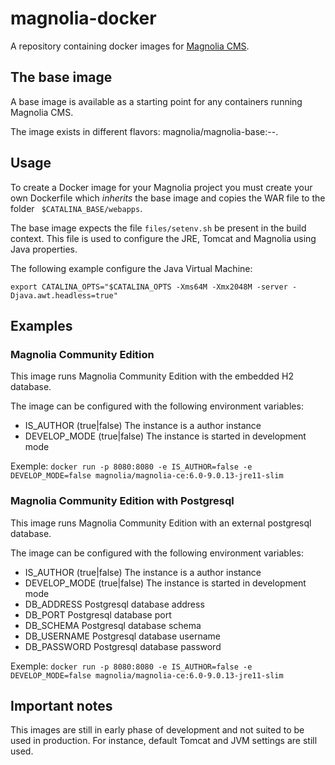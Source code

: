 # magnolia-docker
A repository containing docker images for [Magnolia CMS](http://magnolia-cms.com/).

## The base image
A base image is available as a starting point for any containers running Magnolia CMS.

The image exists in different flavors: magnolia/magnolia-base:<TOMCAT VERSION>-<JRE VERSION>-<DISTRIBUTION>.

## Usage
To create a Docker image for your Magnolia project you must create your own Dockerfile which _inherits_ the base image and copies the WAR file to the folder ``` $CATALINA_BASE/webapps```.

The base image expects the file ``files/setenv.sh`` be present in the build context. This file is used to configure the JRE, Tomcat and Magnolia using Java properties. 

The following example configure the Java Virtual Machine:

````
export CATALINA_OPTS="$CATALINA_OPTS -Xms64M -Xmx2048M -server -Djava.awt.headless=true"
````
## Examples

### Magnolia Community Edition
This image runs Magnolia Community Edition with the embedded H2 database. 

The image can be configured with the following environment variables:
- IS_AUTHOR (true|false) The instance is a author instance
- DEVELOP_MODE (true|false) The instance is started in development mode

Exemple: ```docker run -p 8080:8080 -e IS_AUTHOR=false -e DEVELOP_MODE=false magnolia/magnolia-ce:6.0-9.0.13-jre11-slim```

### Magnolia Community Edition with Postgresql
This image runs Magnolia Community Edition with an external postgresql database. 

The image can be configured with the following environment variables:
- IS_AUTHOR (true|false) The instance is a author instance
- DEVELOP_MODE (true|false) The instance is started in development mode
- DB_ADDRESS Postgresql database address
- DB_PORT Postgresql database port
- DB_SCHEMA Postgresql database schema
- DB_USERNAME Postgresql database username
- DB_PASSWORD Postgresql database password


Exemple: ```docker run -p 8080:8080 -e IS_AUTHOR=false -e DEVELOP_MODE=false magnolia/magnolia-ce:6.0-9.0.13-jre11-slim```


## Important notes
This images are still in early phase of development and not suited to be used in production. For instance, default Tomcat and JVM settings are still used.

